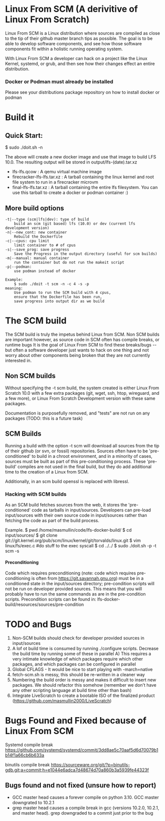 # Linux From SCM (A derivitive of Linux From Scratch)

Linux From SCM is a Linux distribution where sources are compiled as close to the tip of their github master branch tips as possible.
The goal is to be able to develop software components, and see how those software components fit within a holistic running operating system.

With Linux From SCM a developer can hack on a project like the Linux Kernel, systemd, or grub, and then see how their changes effect an entire distribution.

### Docker or Podman must already be installed
Please see your distributions package repository on how to install docker or podman

# Build it

## Quick Start: 
$ sudo ./doit.sh -n

The above will create a new docker image and use that image to build LFS 10.0.
The resulting output will be stored in output/lfs-(date).tar.xz
- lfs-lfs.qcow : A qemu virtual machine image
- firecracker-lfs-lfs.tar.xz : A tarball containing the linux kernel and root file system to run in a firecracker microvm
- final-lfs-lfs.tar.xz : A tarball containing the entire lfs filesystem.  You can use this tarball to create a docker or podman container :)
  
## More build options
	-t|--type (scm|lfs|dev): type of build
		build an scm (git based) lfs (10.0) or dev (current lfs development version)
	-n|--new_cont: new container
		Rebuild the Dockerfile
	-c|--cpus: cpu limit
		limit container to # of cpus
	-s|--save_prog: save progress
		Save the Progress in the output directory (useful for scm builds)
	-m|--manual: manual container
		run the container but do not run the makeit script
	-p|--podman:
		use podman instead of docker

	Example:
		$ sudo ./doit -t scm -n -c 4 -s -p
	meaning:
		Use podman to run the SCM build with 4 cpus,
		ensure that the Dockerfile has been run,
		save progress into output dir as we build

# The SCM build
The SCM build is truly the impetus behind Linux from SCM.  Non SCM builds are important however, as source code in SCM often has compile breaks, or runtime bugs It is the goal of Linux From SCM to find these breaks/bugs -- but often a software developer just wants to hack on one thing and not worry about other components being broken that they are not currently interested in.

## Non SCM builds
Without specifying the -t scm build, the system created is either Linux From Scratch 10.0 with a few extra packages (git, wget, ssh, htop, wireguard, and a few more), or Linux From Scratch Development version with these same packages.

Documentation is purposefully removed, and "tests" are not run on any packages (TODO: this is a future task)
## SCM Builds
Running a build with the option -t scm will download all sources from the tip of their github (or svn, or fossil) repositories.  Sources often have to be 'pre-conditioned' to build in a chroot environment, and in a minority of cases, sources must be built as part of this pre-conditioning process.  These 'pre-build' compiles are not used in the final build, but they do add additional time to the creation of a Linux from SCM.

Additionally, in an scm build openssl is replaced with libressl.

### Hacking with SCM builds
As an SCM build fetches sources from the web, it stores the 'pre-conditioned' code as tarballs in input/sources.  Developers can pre-load input/sources with their own source code in input/sources rather than fetching the code as part of the build process.

Example.
$ pwd
/home/masmullin/code/lfs-docker-build/
$ cd input/sources/
$ git clone git://git.kernel.org/pub/scm/linux/kernel/git/torvalds/linux.git
$ vim linux/fs/exec.c #do stuff to the exec syscall
$ cd ../../
$ sudo ./doit.sh -p -t scm -s

#### Preconditioning
Code which requires preconditioning (note: code which requires pre-conditioning is often from https://git.savannah.gnu.org) must be in a conditioned state in the input/sources directory; pre-condition scripts will not be run on developer provided sources.  This means that you will probably have to run the same commands as are in the pre-condition scripts.
Precondition scripts can be found in:
lfs-docker-build/resources/sources/pre-condition

# TODO and Bugs

1) Non-SCM builds should check for developer provided sources in input/sources
2) A lof ot build time is consumed by running ./configure scripts.  Decrease the build time by running some of these in parallel
  A) This requires a very intimate knowledge of which packages require which other packages, and which packages can be configured in parallel
3) Global CFLAGS - It would be nice to start playing with -march=native
4) fetch-scm.sh is messy, this should be re-written in a cleaner way
5) Numbering the build order is messy and makes it difficult to insert new packages.  We should refactor this somehow (remember we don't have any other scripting language at build time other than bash)
6) Integrate LiveScratch to create a bootable ISO of the finalized product (https://github.com/masmullin2000/LiveScratch)

# Bugs Found and Fixed because of Linux From SCM
Systemd compile break
https://github.com/systemd/systemd/commit/3dd8ae5c70aaf5d6d70079b1b14f1a66cb6b633a

binutils compile break
https://sourceware.org/git/?p=binutils-gdb.git;a=commit;h=e1044e6adca7d48674d70a860b3a5939fe44323f

## Bugs found and not fixed (unsure how to report)
- GCC master head causes a forever compile on python 3.10.  GCC master downgrated to 10.2.1
- grep master head causes a compile break in gcc (versions 10.2.0, 10.2.1, and master head).  grep downgraded to a commit just prior to the bug
